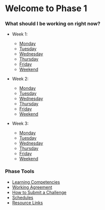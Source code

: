 # Welcome to Phase 1

### What should I be working on right now?

- Week 1:
  - [Monday](week-1/monday.md)
  - [Tuesday](week-1/tuesday.md)
  - [Wednesday](week-1/wednesday.md)
  - [Thursday](week-1/thursday.md)
  - [Friday](week-1/friday.md)
  - [Weekend](week-1/weekend.md)

- Week 2:
  - [Monday](week-2/monday.md)
  - [Tuesday](week-2/tuesday.md)
  - [Wednesday](week-2/wednesday.md)
  - [Thursday](week-2/thursday.md)
  - [Friday](week-2/friday.md)
  - [Weekend](week-2/weekend.md)

- Week 3:
  - [Monday](week-3/monday.md)
  - [Tuesday](week-3/tuesday.md)
  - [Wednesday](week-3/wednesday.md)
  - [Thursday](week-3/thursday.md)
  - [Friday](week-3/friday.md)
  - [Weekend](week-3/weekend.md)

### Phase Tools

* [Learning Competencies](learning-competency.md) 
* [Working Agreement](working-agreement.md)
* [How to Submit a Challenge](how-to-submit.md)
* [Schedules](schedule.md)
* [Resource Links](resources.md)
